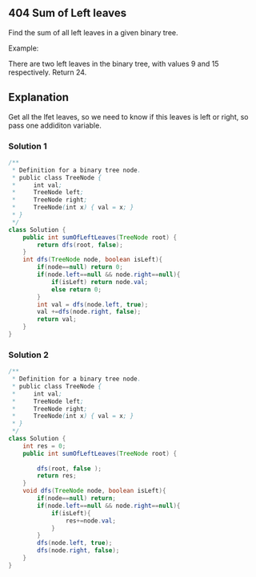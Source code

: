 ## 404 Sum of Left leaves
Find the sum of all left leaves in a given binary tree.

Example:


There are two left leaves in the binary tree, with values 9 and 15 respectively. Return 24.

## Explanation
Get all the lfet leaves, so we need to know if this leaves is left or right, so pass one addiditon variable.

### Solution 1
```java
/**
 * Definition for a binary tree node.
 * public class TreeNode {
 *     int val;
 *     TreeNode left;
 *     TreeNode right;
 *     TreeNode(int x) { val = x; }
 * }
 */
class Solution {
    public int sumOfLeftLeaves(TreeNode root) {
        return dfs(root, false);
    }
    int dfs(TreeNode node, boolean isLeft){
        if(node==null) return 0;
        if(node.left==null && node.right==null){
            if(isLeft) return node.val;
            else return 0;
        }
        int val = dfs(node.left, true);
        val +=dfs(node.right, false);
        return val;
    }
}
```

### Solution 2
```java
/**
 * Definition for a binary tree node.
 * public class TreeNode {
 *     int val;
 *     TreeNode left;
 *     TreeNode right;
 *     TreeNode(int x) { val = x; }
 * }
 */
class Solution {
    int res = 0;
    public int sumOfLeftLeaves(TreeNode root) {
        
        dfs(root, false );
        return res;
    }
    void dfs(TreeNode node, boolean isLeft){
        if(node==null) return;
        if(node.left==null && node.right==null){
            if(isLeft){
                res+=node.val;
            }
        }
        dfs(node.left, true);
        dfs(node.right, false);
    }
}
```

